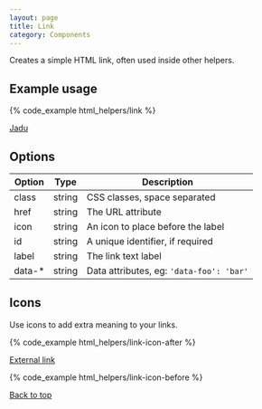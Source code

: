 ```yaml
---
layout: page
title: Link
category: Components
---
```


Creates a simple HTML link, often used inside other helpers.

## Example usage

{% code_example html_helpers/link %}

<div class="pulsar-example">
    <a href="https://www.jadu.net">Jadu</a>
</div>

## Options

Option | Type   | Description
------ | ------ | --------------------------------------------------------------
class  | string | CSS classes, space separated
href   | string | The URL attribute
icon   | string | An icon to place before the label
id     | string | A unique identifier, if required
label  | string | The link text label
data-* | string | Data attributes, eg: `'data-foo': 'bar'`

## Icons

Use icons to add extra meaning to your links.

{% code_example html_helpers/link-icon-after %}

<div class="pulsar-example">
    <a href="#">External link <i class="icon-external-link"></i></a>
</div>

{% code_example html_helpers/link-icon-before %}

<div class="pulsar-example">
    <a href="#"><i class="icon-arrow-up"></i> Back to top</a>
</div>

